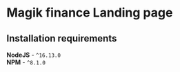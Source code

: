 # Magik finance Landing page

## Installation requirements

**NodeJS** - `^16.13.0` <br>
**NPM** - `^8.1.0` 
